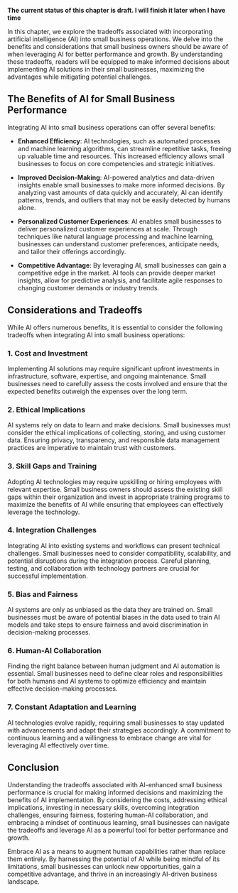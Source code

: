 **The current status of this chapter is draft. I will finish it later when I have time**

In this chapter, we explore the tradeoffs associated with incorporating artificial intelligence (AI) into small business operations. We delve into the benefits and considerations that small business owners should be aware of when leveraging AI for better performance and growth. By understanding these tradeoffs, readers will be equipped to make informed decisions about implementing AI solutions in their small businesses, maximizing the advantages while mitigating potential challenges.

The Benefits of AI for Small Business Performance
-------------------------------------------------

Integrating AI into small business operations can offer several benefits:

* **Enhanced Efficiency**: AI technologies, such as automated processes and machine learning algorithms, can streamline repetitive tasks, freeing up valuable time and resources. This increased efficiency allows small businesses to focus on core competencies and strategic initiatives.

* **Improved Decision-Making**: AI-powered analytics and data-driven insights enable small businesses to make more informed decisions. By analyzing vast amounts of data quickly and accurately, AI can identify patterns, trends, and outliers that may not be easily detected by humans alone.

* **Personalized Customer Experiences**: AI enables small businesses to deliver personalized customer experiences at scale. Through techniques like natural language processing and machine learning, businesses can understand customer preferences, anticipate needs, and tailor their offerings accordingly.

* **Competitive Advantage**: By leveraging AI, small businesses can gain a competitive edge in the market. AI tools can provide deeper market insights, allow for predictive analysis, and facilitate agile responses to changing customer demands or industry trends.

Considerations and Tradeoffs
----------------------------

While AI offers numerous benefits, it is essential to consider the following tradeoffs when integrating AI into small business operations:

### 1. Cost and Investment

Implementing AI solutions may require significant upfront investments in infrastructure, software, expertise, and ongoing maintenance. Small businesses need to carefully assess the costs involved and ensure that the expected benefits outweigh the expenses over the long term.

### 2. Ethical Implications

AI systems rely on data to learn and make decisions. Small businesses must consider the ethical implications of collecting, storing, and using customer data. Ensuring privacy, transparency, and responsible data management practices are imperative to maintain trust with customers.

### 3. Skill Gaps and Training

Adopting AI technologies may require upskilling or hiring employees with relevant expertise. Small business owners should assess the existing skill gaps within their organization and invest in appropriate training programs to maximize the benefits of AI while ensuring that employees can effectively leverage the technology.

### 4. Integration Challenges

Integrating AI into existing systems and workflows can present technical challenges. Small businesses need to consider compatibility, scalability, and potential disruptions during the integration process. Careful planning, testing, and collaboration with technology partners are crucial for successful implementation.

### 5. Bias and Fairness

AI systems are only as unbiased as the data they are trained on. Small businesses must be aware of potential biases in the data used to train AI models and take steps to ensure fairness and avoid discrimination in decision-making processes.

### 6. Human-AI Collaboration

Finding the right balance between human judgment and AI automation is essential. Small businesses need to define clear roles and responsibilities for both humans and AI systems to optimize efficiency and maintain effective decision-making processes.

### 7. Constant Adaptation and Learning

AI technologies evolve rapidly, requiring small businesses to stay updated with advancements and adapt their strategies accordingly. A commitment to continuous learning and a willingness to embrace change are vital for leveraging AI effectively over time.

Conclusion
----------

Understanding the tradeoffs associated with AI-enhanced small business performance is crucial for making informed decisions and maximizing the benefits of AI implementation. By considering the costs, addressing ethical implications, investing in necessary skills, overcoming integration challenges, ensuring fairness, fostering human-AI collaboration, and embracing a mindset of continuous learning, small businesses can navigate the tradeoffs and leverage AI as a powerful tool for better performance and growth.

Embrace AI as a means to augment human capabilities rather than replace them entirely. By harnessing the potential of AI while being mindful of its limitations, small businesses can unlock new opportunities, gain a competitive advantage, and thrive in an increasingly AI-driven business landscape.
